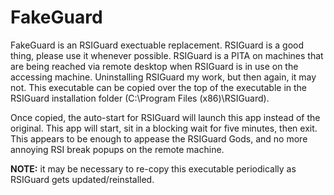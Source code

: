 # FakeGuard

FakeGuard is an RSIGuard exectuable replacement. RSIGuard is a good thing, please use it whenever possible.  RSIGuard is a PITA on machines that are being reached via remote desktop when RSIGuard is in use on the accessing machine. Uninstalling RSIGuard my work, but then again, it may not. This executable can be copied over the top of the executable in the RSIGuard installation folder (C:\Program Files (x86)\RSIGuard).

Once copied, the auto-start for RSIGuard will launch this app instead of the original. This app will start, sit in a blocking wait for five minutes, then exit. This appears to be enough to appease the RSIGuard Gods, and no more annoying RSI break popups on the remote machine.

**NOTE:** it may be necessary to re-copy this executable periodically as RSIGuard gets updated/reinstalled.
